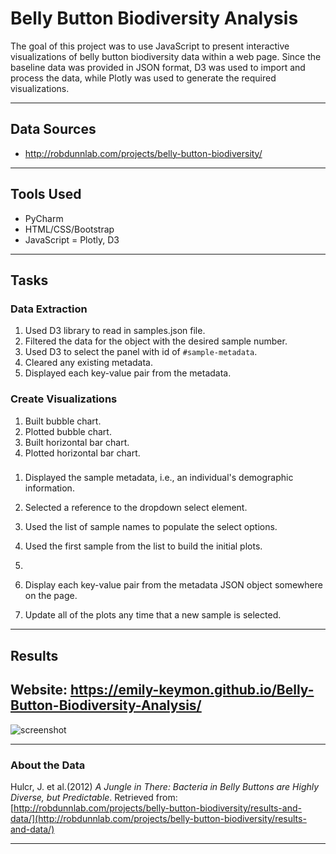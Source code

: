 # Belly Button Biodiversity Analysis
The goal of this project was to use JavaScript to present interactive visualizations of belly button biodiversity data within a web page. Since the baseline data was provided in JSON format, D3 was used to import and process the data, while Plotly was used to generate the required visualizations.

---
## Data Sources
* http://robdunnlab.com/projects/belly-button-biodiversity/

---
## Tools Used
* PyCharm 
* HTML/CSS/Bootstrap
* JavaScript = Plotly, D3

---
## Tasks
### Data Extraction
1.  Used D3 library to read in samples.json file.
2.  Filtered the data for the object with the desired sample number.
3.  Used D3 to select the panel with id of `#sample-metadata`.
4.  Cleared any existing metadata.
5.  Displayed each key-value pair from the metadata.

### Create Visualizations 
1.  Built bubble chart.
2.  Plotted bubble chart.
3.  Built horizontal bar chart.
4.  Plotted horizontal bar chart.

###
1.  Displayed the sample metadata, i.e., an individual's demographic information.
2.  Selected a reference to the dropdown select element.
3.  Used the list of sample names to populate the select options.
4.  Used the first sample from the list to build the initial plots.
5.  


5. Display each key-value pair from the metadata JSON object somewhere on the page.

6. Update all of the plots any time that a new sample is selected.

---
## Results
## Website:  https://emily-keymon.github.io/Belly-Button-Biodiversity-Analysis/

![screenshot](https://user-images.githubusercontent.com/64673015/94349818-d69b2a00-000d-11eb-8c6b-a94bed937a13.PNG)

---
### About the Data
Hulcr, J. et al.(2012) _A Jungle in There: Bacteria in Belly Buttons are Highly Diverse, but Predictable_. Retrieved from: [http://robdunnlab.com/projects/belly-button-biodiversity/results-and-data/](http://robdunnlab.com/projects/belly-button-biodiversity/results-and-data/)

- - -

